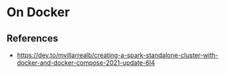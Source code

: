 # On Docker

## References

- https://dev.to/mvillarrealb/creating-a-spark-standalone-cluster-with-docker-and-docker-compose-2021-update-6l4
